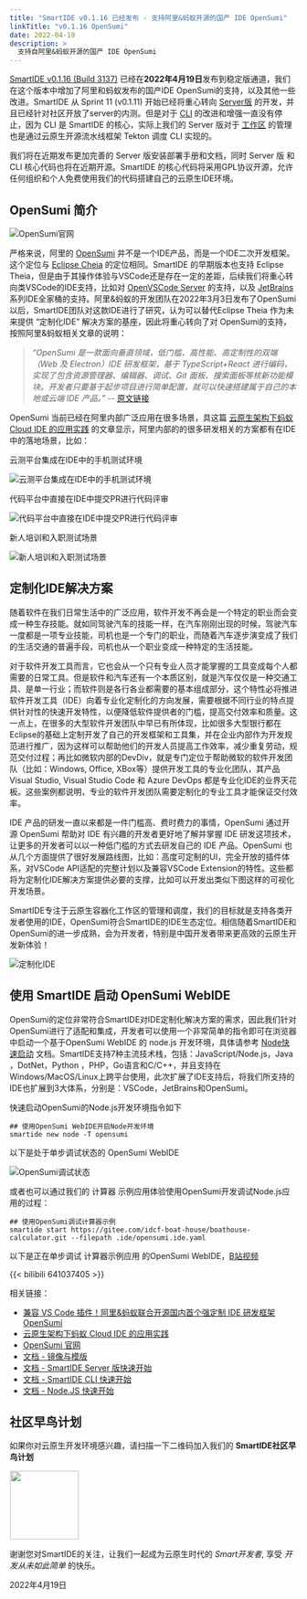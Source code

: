 ```yaml
---
title: "SmartIDE v0.1.16 已经发布 - 支持阿里&蚂蚁开源的国产 IDE OpenSumi"
linkTitle: "v0.1.16 OpenSumi"
date: 2022-04-19
description: >
  支持自阿里&蚂蚁开源的国产 IDE OpenSumi
---
```


[SmartIDE v0.1.16 (Build 3137)](/zh/docs/install/) 已经在**2022年4月19日**发布到稳定版通道，我们在这个版本中增加了阿里和蚂蚁发布的国产IDE OpenSumi的支持，以及其他一些改进。SmartIDE 从 Sprint 11 (v0.1.11) 开始已经将重心转向 [Server版](/zh/docs/quickstart/server/) 的开发，并且已经针对社区开放了server的内测。但是对于 [CLI](/zh/docs/quickstart/cli/) 的改进和增强一直没有停止，因为 CLI 是 SmartIDE 的核心，实际上我们的 Server 版对于 [工作区](/zh/docs/overview/remote-workspace/) 的管理也是通过云原生开源流水线框架 Tekton 调度 CLI 实现的。

我们将在近期发布更加完善的 Server 版安装部署手册和文档，同时 Server 版 和 CLI 核心代码也将在近期开源。SmartIDE 的核心代码将采用GPL协议开源，允许任何组织和个人免费使用我们的代码搭建自己的云原生IDE环境。

## OpenSumi 简介

![OpenSumi官网](images/opensumi000.png)

严格来说，阿里的 [OpenSumi](https://opensumi.com/) 并不是一个IDE产品，而是一个IDE二次开发框架。这个定位与 [Eclipse Cheia](https://theia-ide.org/) 的定位相同。SmartIDE 的早期版本也支持 Eclipse Theia，但是由于其操作体验与VSCode还是存在一定的差距，后续我们将重心转向类VSCode的IDE支持，比如对 [OpenVSCode Server](https://github.com/gitpod-io/openvscode-server) 的支持，以及 [JetBrains](https://www.jetbrains.com/) 系列IDE全家桶的支持。阿里&蚂蚁的开发团队在2022年3月3日发布了OpenSumi以后，SmartIDE团队对这款IDE进行了研究，认为可以替代Eclipse Theia 作为未来提供 “定制化IDE” 解决方案的基座，因此将重心转向了对 OpenSumi的支持，按照阿里&蚂蚁相关文章的说明：

> *“OpenSumi 是一款面向垂直领域，低门槛、高性能、高定制性的双端（Web 及 Electron）IDE 研发框架，基于 TypeScript+React 进行编码，实现了包含资源管理器、编辑器、调试、Git 面板、搜索⾯板等核新功能模块。开发者只要基于起步项目进行简单配置，就可以快速搭建属于自己的本地或云端 IDE 产品。”*  -- [原文链接](https://mp.weixin.qq.com/s/wVXCOO8WloKs-LWERA2_vA)

OpenSumi 当前已经在阿里内部广泛应用在很多场景，具这篇 [云原生架构下蚂蚁 Cloud IDE 的应用实践](https://mp.weixin.qq.com/s?__biz=Mzg2OTYyODU0NQ==&mid=2247485177&idx=1&sn=90b4ccca12fe250d9ac4e86660ccd95f&scene=21#wechat_redirect) 的文章显示，阿里内部的的很多研发相关的方案都有在IDE中的落地场景，比如：

云测平台集成在IDE中的手机测试环境

![云测平台集成在IDE中的手机测试环境](images/opensumi-640.gif)

代码平台中直接在IDE中提交PR进行代码评审

![代码平台中直接在IDE中提交PR进行代码评审](images/opensumi-641.gif)

新人培训和入职测试场景

![新人培训和入职测试场景](images/opensumi-642.png)

## 定制化IDE解决方案

随着软件在我们日常生活中的广泛应用，软件开发不再会是一个特定的职业而会变成一种生存技能。就如同驾驶汽车的技能一样，在汽车刚刚出现的时候，驾驶汽车一度都是一项专业技能，司机也是一个专门的职业，而随着汽车逐步演变成了我们的生活交通的普遍手段，司机也从一个职业变成一种特定的生活技能。

对于软件开发工具而言，它也会从一个只有专业人员才能掌握的工具变成每个人都需要的日常工具。但是软件和汽车还有一个本质区别，就是汽车仅仅是一种交通工具、是单一行业；而软件则是各行各业都需要的基本组成部分，这个特性必将推进软件开发工具（IDE）向着专业化定制化的方向发展，需要根据不同行业的特点提供针对性的快速开发特性，以便降低软件提供者的门槛，提高交付效率和质量。这一点上，在很多的大型软件开发团队中早已有所体现，比如很多大型银行都在Eclipse的基础上定制开发了自己的开发框架和工具集，并在企业内部作为开发规范进行推广，因为这样可以帮助他们的开发人员提高工作效率，减少重复劳动，规范交付过程；再比如微软内部的DevDiv，就是专门定位于帮助微软的软件开发团队（比如：Windows, Office, XBox等）提供开发工具的专业化团队，其产品Visual Studio, Visual Studio Code 和 Azure DevOps 都是专业化IDE的业界天花板。这些案例都说明，专业的软件开发团队需要定制化的专业工具才能保证交付效率。

IDE 产品的研发一直以来都是一件门槛高、费时费力的事情，OpenSumi 通过开源 OpenSumi 帮助对 IDE 有兴趣的开发者更好地了解并掌握 IDE 研发这项技术，让更多的开发者可以以一种低门槛的方式去研发自己的 IDE 产品。OpenSumi 也从几个方面提供了很好发展路线图，比如：高度可定制的UI，完全开放的插件体系，对VSCode API适配的完整计划以及兼容VSCode Extension的特性。这些都将为定制化IDE解决方案提供必要的支撑，比如可以开发出类似下图这样的可视化开发场景。

SmartIDE专注于云原生容器化工作区的管理和调度，我们的目标就是支持各类开发者使用的IDE，OpenSumi符合SmartIDE的IDE生态定位。相信随着SmartIDE和OpenSumi的进一步成熟，会为开发者，特别是中国开发者带来更高效的云原生开发新体验！

![定制化IDE](images/theia-001.gif)

## 使用 SmartIDE 启动 OpenSumi WebIDE 

OpenSumi的定位非常符合SmartIDE对IDE定制化解决方案的需求，因此我们针对OpenSumi进行了适配和集成，开发者可以使用一个非常简单的指令即可在浏览器中启动一个基于OpenSumi WebIDE 的 node.js 开发环境，具体请参考 [Node快速启动](/zh/docs/quickstart/node/#opensumi) 文档。SmartIDE支持7种主流技术栈，包括：JavaScript/Node.js，Java ，DotNet，Python ，PHP，Go语言和C/C++，并且支持在Windows/MacOS/Linux上跨平台使用，此次扩展了IDE支持后，将我们所支持的IDE也扩展到3大体系，分别是：VSCode，JetBrains和OpenSumi。

快速启动OpenSumi的Node.js开发环境指令如下 

```shell
## 使用OpenSumi WebIDE开启Node开发环境
smartide new node -T opensumi
```

以下是处于单步调试状态的 OpenSumi WebIDE

![OpenSumi调试状态](images/opensumi001.png)

或者也可以通过我们的 计算器 示例应用体验使用OpenSumi开发调试Node.js应用的过程：

```shell
## 使用OpenSumi调试计算器示例
smartide start https://gitee.com/idcf-boat-house/boathouse-calculator.git --filepath .ide/opensumi.ide.yaml
```
以下是正在单步调试 计算器示例应用 的OpenSumi WebIDE，[B站视频](https://www.bilibili.com/video/bv14Y4y187hC)

{{< bilibili 641037405 >}}

相关链接：

- [兼容 VS Code 插件！阿里&蚂蚁联合开源国内首个强定制 IDE 研发框架 OpenSumi](https://mp.weixin.qq.com/s/wVXCOO8WloKs-LWERA2_vA)
- [云原生架构下蚂蚁 Cloud IDE 的应用实践](https://mp.weixin.qq.com/s?__biz=Mzg2OTYyODU0NQ==&mid=2247485177&idx=1&sn=90b4ccca12fe250d9ac4e86660ccd95f&scene=21#wechat_redirect)
- [OpenSumi 官网](https://opensumi.com/) 
- [文档 - 镜像与模版](/zh/docs/templates/)
- [文档 - SmartIDE Server 版快速开始](/zh/docs/quickstart/server/)
- [文档 - SmartIDE CLI 快速开始](/zh/docs/quickstart/cli/)
- [文档 - Node.JS 快速开始](/zh/docs/quickstart/node/#opensumi)

## 社区早鸟计划

如果你对云原生开发环境感兴趣，请扫描一下二维码加入我们的 **SmartIDE社区早鸟计划**

<img src="/images/smartide-s-qrcode.png" style="width:120px;height:auto;padding: 1px;"/>

谢谢您对SmartIDE的关注，让我们一起成为云原生时代的 *Smart开发者*, 享受 *开发从未如此简单* 的快乐。

2022年4月19日